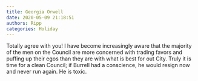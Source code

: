 ```yaml
---
title: Georgia Orwell
date: 2020-05-09 21:18:51
authors: Ripp
categories: Holiday
---
```


 Totally agree with you!  I have become increasingly aware that the  majority of the men on the Council are more concerned with trading favors and puffing up their egos than they are with what is best for out City.  Truly it is time for a clean Council; if Burrell had a conscience, he would resign now and never run again.  He is toxic.